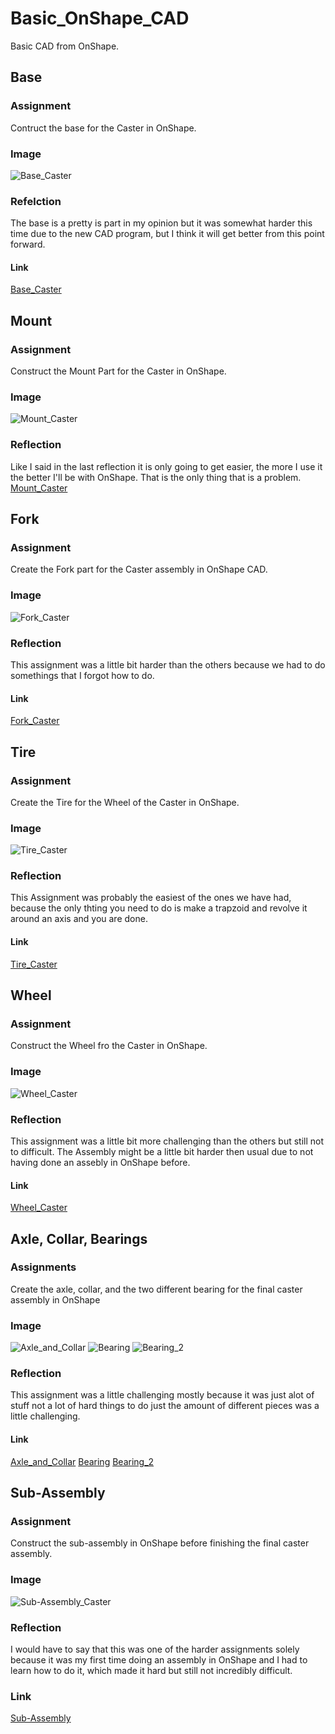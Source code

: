 # Basic_OnShape_CAD
Basic CAD from OnShape.
## Base
### Assignment
Contruct the base for the Caster in OnShape.
### Image
![Base_Caster](images/BaseCaster.png)
### Refelction
The base is a pretty is part in my opinion but it was somewhat harder this time due to the new CAD program, but I think it will get better from this point forward.
#### Link
[Base_Caster](https://cvilleschools.onshape.com/documents/a278014bceed52d56844253e/w/d82483bf58bb72624f36bfcf/e/bbc918ac7ef183065d1d3fe4)

## Mount
### Assignment
Construct the Mount Part for the Caster in OnShape.
### Image
![Mount_Caster](images/MountCaster.png)
### Reflection
Like I said in the last reflection it is only going to get easier, the more I use it the better I'll be with OnShape. That is the only thing that is a problem.
[Mount_Caster](https://cvilleschools.onshape.com/documents/44f16a00081f7bb95b908548/w/e76a2441cafde34aac9a6822/e/7a265f981ecbd0c6844bd86f)

## Fork
### Assignment
Create the Fork part for the Caster assembly in OnShape CAD.
### Image
![Fork_Caster](images/ForkCaster.png)
### Reflection
This assignment was a little bit harder than the others because we had to do somethings that I forgot how to do.
#### Link
[Fork_Caster](https://cvilleschools.onshape.com/documents/c597409a316e5715fa4ccd76/w/27e4aebcc42f2ee02951c76c/e/2f74c344cd4226b21d5edae4)

## Tire
### Assignment
Create the Tire for the Wheel of the Caster in OnShape.
### Image
![Tire_Caster](images/TireCaster.png)
### Reflection
This Assignment was probably the easiest of the ones we have had, because the only thting you need to do is make a trapzoid and revolve it around an axis and you are done.
#### Link
[Tire_Caster](https://cvilleschools.onshape.com/documents/98e130bca184aefd480b0533/w/443bf01e6d514bd2dfee2aa8/e/63a4241f91cd8070ccae86ff)

## Wheel 
### Assignment
Construct the Wheel fro the Caster in OnShape.
### Image
![Wheel_Caster](images/WheelCaster.png)
### Reflection
This assignment was a little bit more challenging than the others but still not to difficult. The Assembly might be a little bit harder then usual due to not having done an assebly in OnShape before.
#### Link
[Wheel_Caster](https://cvilleschools.onshape.com/documents/98e130bca184aefd480b0533/w/443bf01e6d514bd2dfee2aa8/e/25fe20a41bc280bdb66261fe)

## Axle, Collar, Bearings
### Assignments
Create the axle, collar, and the two different bearing for the final caster assembly in OnShape
### Image
![Axle_and_Collar](images/AxleCollarCaster.png)
![Bearing](images/BearingCaster.png)
![Bearing_2](images/Bearing2Caster.png)
### Reflection
This assignment was a little challenging mostly because it was just alot of stuff not a lot of hard things to do just the amount of different pieces was a little challenging.
#### Link
[Axle_and_Collar](https://cvilleschools.onshape.com/documents/74d7cfb8b0aeaad21995124a/w/16399554e163aded6ca79240/e/e5d891a37fcb17584f45dad2)
[Bearing](https://cvilleschools.onshape.com/documents/98e130bca184aefd480b0533/w/443bf01e6d514bd2dfee2aa8/e/25fe20a41bc280bdb66261fe)
[Bearing_2](https://cvilleschools.onshape.com/documents/78d3c54c06445aa684676912/w/e928ba8f9b79d46fed967717/e/b7f6a4c22f198125fef8544c)

## Sub-Assembly
### Assignment
Construct the sub-assembly in OnShape before finishing the final caster assembly.
### Image
![Sub-Assembly_Caster](images/Sub-AssemblyCaster.png)
### Reflection
I would have to say that this was one of the harder assignments solely because it was my first time doing an assembly in OnShape and I had to learn how to do it, which made it hard but still not incredibly difficult.
### Link
[Sub-Assembly](https://cvilleschools.onshape.com/documents/d9890880669fae9d5d28a3bf/w/71c63cb11c2bac07471e4ae4/e/276332e0672e413d2f0075e3)
